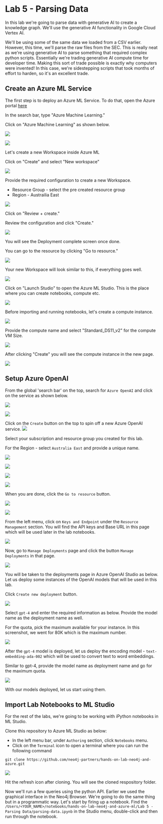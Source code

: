 # Lab 5 - Parsing Data
In this lab we're going to parse data with generative AI to create a knowledge graph. We'll use the generative AI functionality in Google Cloud Vertex AI.

We'll be using some of the same data we loaded from a CSV earlier. However, this time, we'll parse the raw files from the SEC. This is really neat as we're using generative AI to parse something that required complex python scripts. Essentially we're trading generative AI compute time for developer time. Making this sort of trade possible is exactly why computers were invented! In this case, we're sidestepping scripts that took months of effort to harden, so it's an excellent trade.

## Create an Azure ML Service
The first step is to deploy an Azure ML Service.  To do that, open the Azure portal [here](https://portal.azure.com)

In the search bar, type "Azure Machine Learning."

Click on "Azure Machine Learning" as shown below.

![](images/01-search.png)

![](images/02-azure-ml.png)

Let's create a new Workspace inside Azure ML

Click on "Create" and select "New workspace"

![](images/03-new-ws.png)

Provide the required configuration to create a new Workspace.

* Resource Group - select the pre created resource group
* Region - Austrailia East

![](images/04-ws-config.png)

Click on "Review + create." 

Review the configuration and click "Create."

![](images/05-review.png)

You will see the Deployment complete screen once done.

You can go to the resource by clicking "Go to resource."

![](images/06-complete.png)

Your new Workspace will look similar to this, if everything goes well.

![](images/07-new-ws.png)

Click on "Launch Studio" to open the Azure ML Studio. This is the place where you can create notebooks, compute etc.

![](images/08-ml-studio.png)

Before importing and running notebooks, let's create a compute instance.

![](images/09-compute.png)

Provide the compute name and select "Standard_DS11_v2" for the compute VM Size.

![](images/10-new-compute.png)

After clicking "Create" you will see the compute instance in the new page.

![](images/11-compute-done.png)

## Setup Azure OpenAI
From the global 'search bar' on the top, search for `Azure OpenAI` and click on the service as shown below.

![](images/12-oai-search.png)

![](images/13-oai-page.png)

Click on the `Create` button on the top to spin off a new Azure OpenAI service.
![](images/14-create-oai.png)

Select your subscription and resource group you created for this lab.

For the Region - select `Australia East` and provide a unique name.

![](images/15-create-oai-1.png)

![](images/16-create-oai-2.png)

![](images/17-create-oai-3.png)

![](images/18-create-oai-4.png)

When you are done, click the `Go to resource` button.

![](images/19-create-oai-done.png)

![](images/19-create-oai-done-1.png)

From the left menu, click on `Keys and Endpoint` under the `Resource Management` section.
You will find the API keys and Base URL in this page which will be used later in the lab notebooks.

![](images/20-keys-page.png)

Now, go to `Manage Deployments` page and click the button `Manage Deployments` in that page.

![](images/21-deployments.png)

You will be taken to the deployments page in Azure OpenAI Studio as below. Let us deploy some instances of the OpenAI models that will be used in this lab.

Click `Create new deployment` button.

![](images/22-create-dep.png)

Select `gpt-4` and enter the required information as below. Provide the model name as the deployment name as well.

For the quota, pick the maximum available for your instance. In this screenshot, we went for 80K which is the maximum number.

![](images/23-create-gpt4.png)

After the `gpt-4` model is deployed, let us deploy the encoding model - `text-embedding-ada-002` which will be used to convert text to word embeddings.

Similar to gpt-4, provide the model name as deployment name and go for the maximum quota.

![](images/24-create-ada.png)

With our models deployed, let us start using them.

## Import Lab Notebooks to ML Studio
For the rest of the labs, we're going to be working with iPython notebooks in ML Studio.

Clone this repository to Azure ML Studio as below:

* In the left menu bar, under `Authoring` section, click `Notebooks` menu.
* Click on the `Terminal` icon to open a terminal where you can run the following command

```
git clone https://github.com/neo4j-partners/hands-on-lab-neo4j-and-azure.git
```

![](images/30-git-clone.png)

Hit the refresh icon after cloning. You will see the cloned respository folder.

Now we'll run a few queries using the python API.  Earlier we used the graphical interface in the Neo4j Browser.  We're going to do the same thing but in a programmatic way.  Let's start by firing up a notebook.  Find the `/Users/<YOUR_NAME>/notebooks/hands-on-lab-neo4j-and-azure-ml/Lab 5 - Parsing Data/parsing-data.ipynb` in the Studio menu, double-click and then run through the notebook.
